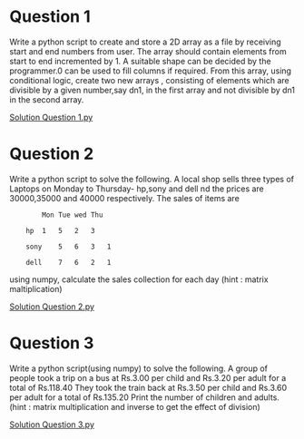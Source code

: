 # Question 1
Write a python script to create and store a 2D array as a file by receiving 
start and end numbers from user. The array should contain elements from 
start to end incremented by 1. A suitable shape can be decided by the programmer.0 can be used to fill columns if required.
From this array, using conditional logic, create two new arrays , consisting of elements which are divisible by a given number,say dn1, in the first array
and not divisible by dn1 in the second array.

[Solution Question 1.py](q1.py)

# Question 2
Write a python script to solve the following.
A local shop sells three types of Laptops on Monday to Thursday- hp,sony and dell
nd the prices are 30000,35000 and 40000 respectively.
The sales of items are

			Mon	Tue	wed	Thu
		
		hp	1	5	2	3
	
		sony	5	6	3	1	

		dell    7	6	2	1
		
using numpy, calculate the sales collection for each day
(hint : matrix maltiplication)

[Solution Question 2.py](q2.py)

# Question 3
Write a python script(using numpy) to solve the following.
A group of people took a trip on a bus at Rs.3.00 per child and Rs.3.20 per adult for 
a total of Rs.118.40
They took the train back at Rs.3.50 per child and Rs.3.60 per adult for 
a total of Rs.135.20
Print the number of children and adults.
(hint : matrix multiplication and inverse to get the effect of division)

[Solution Question 3.py](q3.py)

  
